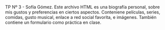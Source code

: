 TP Nº 3 - Sofía Gómez. Este archivo HTML es una biografía personal, sobre mis gustos y preferencias en ciertos aspectos.
Conteniene películas, series, comidas, gusto musical, enlace a red social favorita, e imágenes. 
También contiene un formulario como práctica en clase.
